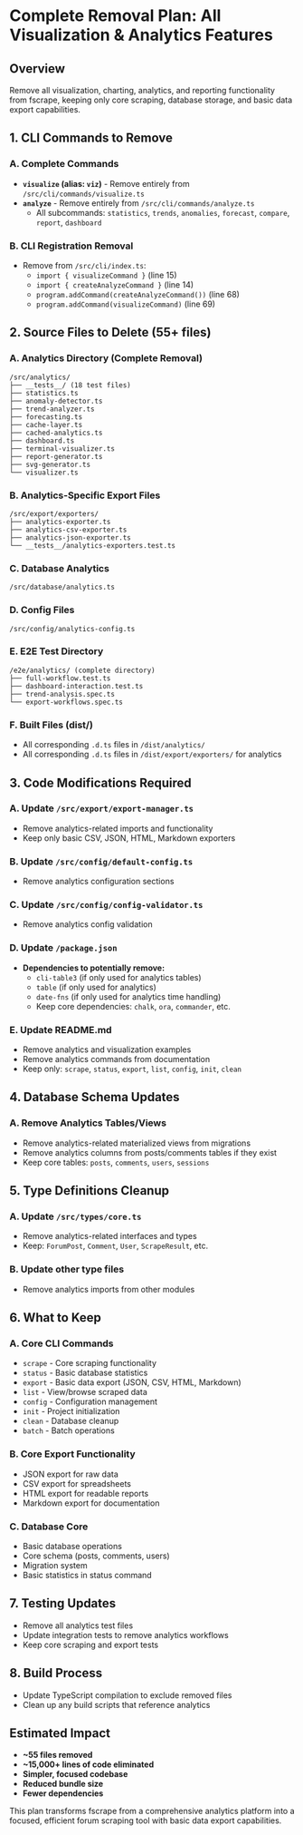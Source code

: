 # Complete Removal Plan: All Visualization & Analytics Features

## Overview
Remove all visualization, charting, analytics, and reporting functionality from fscrape, keeping only core scraping, database storage, and basic data export capabilities.

## 1. CLI Commands to Remove

### A. Complete Commands
- **`visualize` (alias: `viz`)** - Remove entirely from `/src/cli/commands/visualize.ts`
- **`analyze`** - Remove entirely from `/src/cli/commands/analyze.ts`
  - All subcommands: `statistics`, `trends`, `anomalies`, `forecast`, `compare`, `report`, `dashboard`

### B. CLI Registration Removal
- Remove from `/src/cli/index.ts`:
  - `import { visualizeCommand }` (line 15)
  - `import { createAnalyzeCommand }` (line 14)
  - `program.addCommand(createAnalyzeCommand())` (line 68)
  - `program.addCommand(visualizeCommand)` (line 69)

## 2. Source Files to Delete (55+ files)

### A. Analytics Directory (Complete Removal)
```
/src/analytics/
├── __tests__/ (18 test files)
├── statistics.ts
├── anomaly-detector.ts
├── trend-analyzer.ts
├── forecasting.ts
├── cache-layer.ts
├── cached-analytics.ts
├── dashboard.ts
├── terminal-visualizer.ts
├── report-generator.ts
├── svg-generator.ts
└── visualizer.ts
```

### B. Analytics-Specific Export Files
```
/src/export/exporters/
├── analytics-exporter.ts
├── analytics-csv-exporter.ts
├── analytics-json-exporter.ts
└── __tests__/analytics-exporters.test.ts
```

### C. Database Analytics
```
/src/database/analytics.ts
```

### D. Config Files
```
/src/config/analytics-config.ts
```

### E. E2E Test Directory
```
/e2e/analytics/ (complete directory)
├── full-workflow.test.ts
├── dashboard-interaction.test.ts
├── trend-analysis.spec.ts
└── export-workflows.spec.ts
```

### F. Built Files (dist/)
- All corresponding `.d.ts` files in `/dist/analytics/`
- All corresponding `.d.ts` files in `/dist/export/exporters/` for analytics

## 3. Code Modifications Required

### A. Update `/src/export/export-manager.ts`
- Remove analytics-related imports and functionality
- Keep only basic CSV, JSON, HTML, Markdown exporters

### B. Update `/src/config/default-config.ts`
- Remove analytics configuration sections

### C. Update `/src/config/config-validator.ts`
- Remove analytics config validation

### D. Update `/package.json`
- **Dependencies to potentially remove:**
  - `cli-table3` (if only used for analytics tables)
  - `table` (if only used for analytics)
  - `date-fns` (if only used for analytics time handling)
  - Keep core dependencies: `chalk`, `ora`, `commander`, etc.

### E. Update README.md
- Remove analytics and visualization examples
- Remove analytics commands from documentation
- Keep only: `scrape`, `status`, `export`, `list`, `config`, `init`, `clean`

## 4. Database Schema Updates

### A. Remove Analytics Tables/Views
- Remove analytics-related materialized views from migrations
- Remove analytics columns from posts/comments tables if they exist
- Keep core tables: `posts`, `comments`, `users`, `sessions`

## 5. Type Definitions Cleanup

### A. Update `/src/types/core.ts`
- Remove analytics-related interfaces and types
- Keep: `ForumPost`, `Comment`, `User`, `ScrapeResult`, etc.

### B. Update other type files
- Remove analytics imports from other modules

## 6. What to Keep

### A. Core CLI Commands
- `scrape` - Core scraping functionality
- `status` - Basic database statistics
- `export` - Basic data export (JSON, CSV, HTML, Markdown)
- `list` - View/browse scraped data
- `config` - Configuration management
- `init` - Project initialization
- `clean` - Database cleanup
- `batch` - Batch operations

### B. Core Export Functionality
- JSON export for raw data
- CSV export for spreadsheets
- HTML export for readable reports
- Markdown export for documentation

### C. Database Core
- Basic database operations
- Core schema (posts, comments, users)
- Migration system
- Basic statistics in status command

## 7. Testing Updates
- Remove all analytics test files
- Update integration tests to remove analytics workflows
- Keep core scraping and export tests

## 8. Build Process
- Update TypeScript compilation to exclude removed files
- Clean up any build scripts that reference analytics

## Estimated Impact
- **~55 files removed**
- **~15,000+ lines of code eliminated**
- **Simpler, focused codebase**
- **Reduced bundle size**
- **Fewer dependencies**

This plan transforms fscrape from a comprehensive analytics platform into a focused, efficient forum scraping tool with basic data export capabilities.